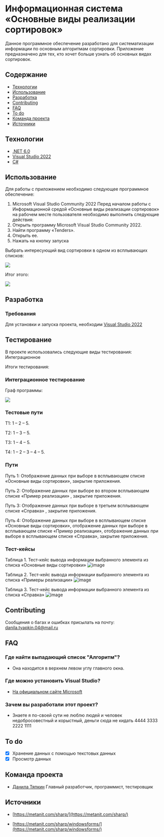 Информационная система «Основные виды реализации сортировок»
===
Данное программное обеспечение разработано для систематизации информации по основным алгоритмам сортировки. Приложение предназначено для тех, кто хочет больше узнать об основных видах сортировок.

Содержание
-------
* [Технологии](#Технологии)
* [Использование](#Использование)
* [Разработка](#Разработка)
* [Contributing](#Contributing)
* [FAQ](#FAQ)
* [To do](#To-do)
* [Команда проекта](#Команда-проекта)
* [Источники](#Источники)

Технологии
-------
* [.NET 6.0](https://learn.microsoft.com/ru-ru/dotnet/welcome)
* [Visual Studio 2022](https://visualstudio.microsoft.com/ru/)
* [C#](https://learn.microsoft.com/ru-ru/dotnet/csharp/tour-of-csharp/)

Использование
-------
Для работы с приложением необходимо следующее программное обеспечение:

1. Microsoft Visual Studio Community 2022 Перед началом работы с Информационной средой «Основные виды реализации сортировок» на рабочем месте пользователя необходимо выполнить следующие действия:
2. Открыть программу Microsoft Visual Studio Community 2022.
3. Найти программу «Tenders».
4. Открыть ее.
5. Нажать на кнопку запуска

Выбрать интересующий вид сортировки в одном из всплывающих списков:

![](https://github.com/tyapckindan/Sort/assets/117898240/699c3b2b-d088-410a-a48b-50e2c4708577)

Итог этого:

![](https://github.com/tyapckindan/Sort/assets/117898240/61077820-3fd8-45ff-b011-591b684dadda)

Разработка
-------
### Требования
Для установки и запуска проекта, необходим [Visual Studio 2022](https://visualstudio.microsoft.com/ru/)

Тестирование
-------
В проекте использовались следующие виды тестирования: Интеграционное

Итоги тестирования:

### Интеграционное тестирование

Граф программы:

![](https://github.com/tyapckindan/Sort/assets/117898240/68ae8948-453d-4dbd-9a1b-ac4abf414e6b)

### Тестовые пути

Т1: 1 – 2 – 5.

Т2: 1 – 3 – 5.

Т3: 1 – 4 – 5.

Т4: 1 – 2 – 3 – 4 – 5.

### Пути

Путь 1: Отображение данных при выборе в всплывающем списке «Основные виды сортировки», закрытие приложения.

Путь 2: Отображение данных при выборе во втором всплывающем списке «Пример реализации» , закрытие приложения.

Путь 3: Отображение данных при выборе в третьем всплывающем списке «Справка» , закрытие приложения.

Путь 4: Отображение данных при выборе в всплывающем списке «Основные виды сортировки», отображение данных при выборе в всплывающем списке «Пример реализации», отображение данных при выборе в всплывающем списке «Справка»,  закрытие приложения.

### Тест-кейсы

Таблица 1. Тест-кейс вывода информации выбранного элемента из списка «Основные виды сортировки»
![image](https://github.com/tyapckindan/Sort/assets/117898240/cbf362a1-4fbd-434b-be8f-9440fc456462)

Таблица 2. Тест-кейс вывода информации выбранного элемента из списка «Примеры реализации»
![image](https://github.com/tyapckindan/Sort/assets/117898240/11332c40-f407-4df1-b948-353ce4656ecc)

Таблица 3. Тест-кейс вывода информации выбранного элемента из списка «Справка»
![image](https://github.com/tyapckindan/Sort/assets/117898240/28815b12-ce9d-4ca1-ad2e-fe7b0afae622)

Contributing
-------
Сообщения о багах и ошибках присылать на почту: danila.tyapkin.04@mail.ru

FAQ
-------
### Где найти выпадающий список "Алгоритм"?
* Она находится в верхнем левом углу главного окна.
### Где можно установить Visual Studio?
* [На официальном сайте Microsoft](https://visualstudio.microsoft.com/ru/)
### Зачем вы разработали этот проект?
* Знаете я по-своей сути не люблю людей и человек недобросовестный и корыстный, деньги сюда не кидать 4444 3333 2222 1111

To do
-------
- [x] Хранение данных с помощью текстовых данных
- [x] Просмотр данных

Команда проекта
-------
* [Данила Тяпкин](https://vk.com/vitoskalett) Главный разработчик, программист, тестировщик

Источники
-------

* [https://metanit.com/sharp/](https://metanit.com/sharp/)

* [https://metanit.com/sharp/windowsforms/](https://metanit.com/sharp/windowsforms/)
